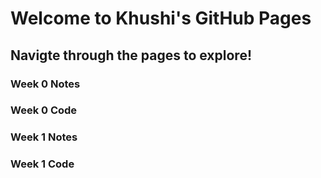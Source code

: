 # Welcome to Khushi's GitHub Pages

## Navigte through the pages to explore!

### Week 0 Notes 
### Week 0 Code 

### Week 1 Notes
### Week 1 Code
